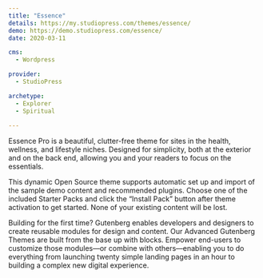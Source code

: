 ```yaml
---
title: "Essence"
details: https://my.studiopress.com/themes/essence/
demo: https://demo.studiopress.com/essence/
date: 2020-03-11

cms: 
  - Wordpress

provider: 
  - StudioPress

archetype:
  - Explorer
  - Spiritual
  
---
```


Essence Pro is a beautiful, clutter-free theme for sites in the health, wellness, and lifestyle niches. Designed for simplicity, both at the exterior and on the back end, allowing you and your readers to focus on the essentials.

This dynamic Open Source theme supports automatic set up and import of the sample demo content and recommended plugins. Choose one of the included Starter Packs and click the “Install Pack” button after theme activation to get started. None of your existing content will be lost.

Building for the first time? Gutenberg enables developers and designers to create reusable modules for design and content. Our Advanced Gutenberg Themes are built from the base up with blocks. Empower end-users to customize those modules—or combine with others—enabling you to do everything from launching twenty simple landing pages in an hour to building a complex new digital experience.
